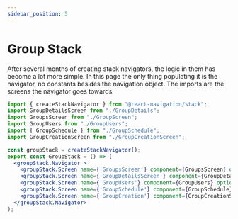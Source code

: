 ```yaml
---
sidebar_position: 5
---
```


# Group Stack

After several months of creating stack navigators, the logic in them has become a lot more simple. In this page the only thing populating it is the navigator, no constants besides the navigation object. The imports are the screens the navigator goes towards.
```jsx
import { createStackNavigator } from "@react-navigation/stack";
import GroupDetailsScreen from "./GroupDetails";
import GroupsScreen from "./GroupScreen";
import GroupUsers from "./GroupUsers";
import { GroupSchedule } from "./GroupSchedule";
import GroupCreationScreen from "./GroupCreationScreen";

const groupStack = createStackNavigator();
export const GroupStack = () => (
  <groupStack.Navigator >
    <groupStack.Screen name={'GroupsScreen'} component={GroupsScreen} options={{headerShown: false}} />
    <groupStack.Screen name={'GroupDetailsScreen'} component={GroupDetailsScreen} options={{headerShown: false}}/>
    <groupStack.Screen name={'GroupUsers'} component={GroupUsers} options={{headerShown: false}}/>
    <groupStack.Screen name={'GroupSchedule'} component={GroupSchedule} options={{headerShown: false}}/>
    <groupStack.Screen name={'GroupCreation'} component={GroupCreationScreen} options={{headerShown: false}}/>
  </groupStack.Navigator>  
);
```

